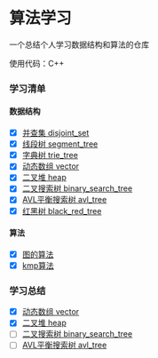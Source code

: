 # 算法学习

一个总结个人学习数据结构和算法的仓库

使用代码：C++

### 学习清单
#### 数据结构
- [x] [并查集 disjoint_set](disjoint_set) 
- [x] [线段树 segment_tree](segment_tree) 
- [x] [字典树 trie_tree](trie_tree) 
- [x] [动态数组 vector](vector)
- [x] [二叉堆 heap](heap)
- [x] [二叉搜索树 binary_search_tree](binary_search_tree)    
- [x] [AVL平衡搜索树 avl_tree](avl_tree) 
- [x] [红黑树 black_red_tree](black_red_tree) 

#### 算法
- [x] [图的算法](graph)
- [x] [kmp算法](kmp)

### 学习总结
- [x] [动态数组 vector](vector)
- [x] [二叉堆 heap](heap)  
- [ ] [二叉搜索树 binary_search_tree](binary_search_tree)    
- [ ] [AVL平衡搜索树 avl_tree](avl_tree) 